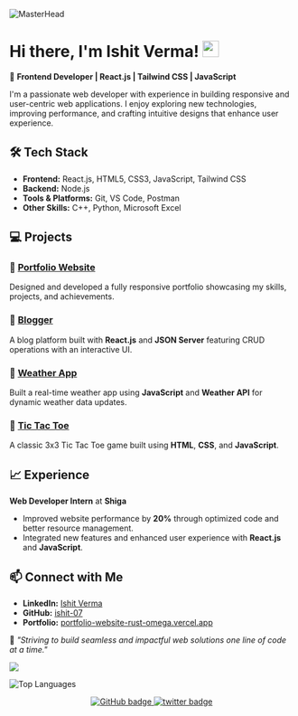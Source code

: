 ![MasterHead](https://user-images.githubusercontent.com/74038190/213910845-af37a709-8995-40d6-be59-724526e3c3d7.gif)
# Hi there, I'm Ishit Verma! <img src="https://github.com/TheDudeThatCode/TheDudeThatCode/blob/master/Assets/Hi.gif" width="29px">

🚀 **Frontend Developer | React.js | Tailwind CSS | JavaScript**

I'm a passionate web developer with experience in building responsive and user-centric web applications. I enjoy exploring new technologies, improving performance, and crafting intuitive designs that enhance user experience.

## 🛠️ Tech Stack
- **Frontend:** React.js, HTML5, CSS3, JavaScript, Tailwind CSS
- **Backend:** Node.js
- **Tools & Platforms:** Git, VS Code, Postman
- **Other Skills:** C++, Python, Microsoft Excel

## 💻 Projects
### 🔹 [Portfolio Website](https://portfolio-website-rust-omega.vercel.app/)
Designed and developed a fully responsive portfolio showcasing my skills, projects, and achievements.

### 🔹 [Blogger](https://github.com/ishit-07/Blogger)
A blog platform built with **React.js** and **JSON Server** featuring CRUD operations with an interactive UI.

### 🔹 [Weather App](https://github.com/ishit-07/Weather-app)
Built a real-time weather app using **JavaScript** and **Weather API** for dynamic weather data updates.

### 🔹 [Tic Tac Toe](https://github.com/ishit-07/TicTacToe)
A classic 3x3 Tic Tac Toe game built using **HTML**, **CSS**, and **JavaScript**.

## 📈 Experience
**Web Developer Intern** at **Shiga**  
- Improved website performance by **20%** through optimized code and better resource management.
- Integrated new features and enhanced user experience with **React.js** and **JavaScript**.

## 📫 Connect with Me
- **LinkedIn:** [Ishit Verma](https://www.linkedin.com/in/ishit-verma/)  
- **GitHub:** [ishit-07](https://github.com/ishit-07)  
- **Portfolio:** [portfolio-website-rust-omega.vercel.app](https://portfolio-website-rust-omega.vercel.app/)  

🌟 _"Striving to build seamless and impactful web solutions one line of code at a time."_


<img src="https://github-profile-trophy.vercel.app/?username=ishit-07&theme=onedark&column=3&margin-w=15&margin-h=15">

![Top Languages](https://github-readme-stats.vercel.app/api/top-langs/?username=ishit-07&layout=compact&theme=onedark&token=${PAT_1})


<p align="center">
  <a href="https://github.com/ishit-07?tab=followers">
    <img src="https://img.shields.io/github/followers/ishit-07?label=Followers&logo=GitHub&style=for-the-badge" alt="GitHub badge" />
  </a>
  <a href="https://x.com/ishit__07/followers">
    <img src="https://img.shields.io/twitter/follow/ishit__07?label=Twitter&logo=twitter&style=for-the-badge" alt="twitter badge" />
  </a>
</p>


